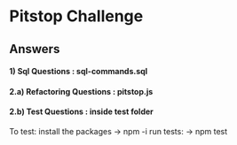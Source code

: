 # Pitstop Challenge

## Answers

#### 1) Sql Questions : sql-commands.sql
#### 2.a) Refactoring Questions : pitstop.js

#### 2.b) Test Questions : inside test folder

To test:
	install the packages 	-> npm -i
	run tests:		        -> npm test

